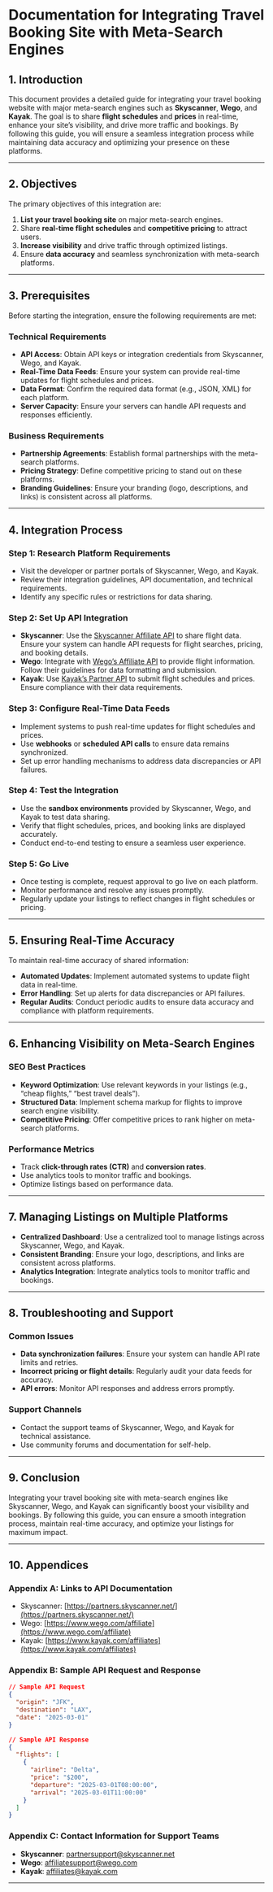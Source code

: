 # **Documentation for Integrating Travel Booking Site with Meta-Search Engines**

## **1. Introduction**
This document provides a detailed guide for integrating your travel booking website with major meta-search engines such as **Skyscanner**, **Wego**, and **Kayak**. The goal is to share **flight schedules** and **prices** in real-time, enhance your site’s visibility, and drive more traffic and bookings. By following this guide, you will ensure a seamless integration process while maintaining data accuracy and optimizing your presence on these platforms.

---

## **2. Objectives**
The primary objectives of this integration are:
1. **List your travel booking site** on major meta-search engines.
2. Share **real-time flight schedules** and **competitive pricing** to attract users.
3. **Increase visibility** and drive traffic through optimized listings.
4. Ensure **data accuracy** and seamless synchronization with meta-search platforms.

---

## **3. Prerequisites**
Before starting the integration, ensure the following requirements are met:

### **Technical Requirements**
- **API Access**: Obtain API keys or integration credentials from Skyscanner, Wego, and Kayak.
- **Real-Time Data Feeds**: Ensure your system can provide real-time updates for flight schedules and prices.
- **Data Format**: Confirm the required data format (e.g., JSON, XML) for each platform.
- **Server Capacity**: Ensure your servers can handle API requests and responses efficiently.

### **Business Requirements**
- **Partnership Agreements**: Establish formal partnerships with the meta-search platforms.
- **Pricing Strategy**: Define competitive pricing to stand out on these platforms.
- **Branding Guidelines**: Ensure your branding (logo, descriptions, and links) is consistent across all platforms.

---

## **4. Integration Process**

### **Step 1: Research Platform Requirements**
- Visit the developer or partner portals of Skyscanner, Wego, and Kayak.
- Review their integration guidelines, API documentation, and technical requirements.
- Identify any specific rules or restrictions for data sharing.

### **Step 2: Set Up API Integration**
- **Skyscanner**: Use the [Skyscanner Affiliate API](https://partners.skyscanner.net/) to share flight data. Ensure your system can handle API requests for flight searches, pricing, and booking details.
- **Wego**: Integrate with [Wego’s Affiliate API](https://www.wego.com/affiliate) to provide flight information. Follow their guidelines for data formatting and submission.
- **Kayak**: Use [Kayak’s Partner API](https://www.kayak.com/affiliates) to submit flight schedules and prices. Ensure compliance with their data requirements.

### **Step 3: Configure Real-Time Data Feeds**
- Implement systems to push real-time updates for flight schedules and prices.
- Use **webhooks** or **scheduled API calls** to ensure data remains synchronized.
- Set up error handling mechanisms to address data discrepancies or API failures.

### **Step 4: Test the Integration**
- Use the **sandbox environments** provided by Skyscanner, Wego, and Kayak to test data sharing.
- Verify that flight schedules, prices, and booking links are displayed accurately.
- Conduct end-to-end testing to ensure a seamless user experience.

### **Step 5: Go Live**
- Once testing is complete, request approval to go live on each platform.
- Monitor performance and resolve any issues promptly.
- Regularly update your listings to reflect changes in flight schedules or pricing.

---

## **5. Ensuring Real-Time Accuracy**
To maintain real-time accuracy of shared information:
- **Automated Updates**: Implement automated systems to update flight data in real-time.
- **Error Handling**: Set up alerts for data discrepancies or API failures.
- **Regular Audits**: Conduct periodic audits to ensure data accuracy and compliance with platform requirements.

---

## **6. Enhancing Visibility on Meta-Search Engines**

### **SEO Best Practices**
- **Keyword Optimization**: Use relevant keywords in your listings (e.g., “cheap flights,” “best travel deals”).
- **Structured Data**: Implement schema markup for flights to improve search engine visibility.
- **Competitive Pricing**: Offer competitive prices to rank higher on meta-search platforms.

### **Performance Metrics**
- Track **click-through rates (CTR)** and **conversion rates**.
- Use analytics tools to monitor traffic and bookings.
- Optimize listings based on performance data.

---

## **7. Managing Listings on Multiple Platforms**
- **Centralized Dashboard**: Use a centralized tool to manage listings across Skyscanner, Wego, and Kayak.
- **Consistent Branding**: Ensure your logo, descriptions, and links are consistent across platforms.
- **Analytics Integration**: Integrate analytics tools to monitor traffic and bookings.

---

## **8. Troubleshooting and Support**
### **Common Issues**
- **Data synchronization failures**: Ensure your system can handle API rate limits and retries.
- **Incorrect pricing or flight details**: Regularly audit your data feeds for accuracy.
- **API errors**: Monitor API responses and address errors promptly.

### **Support Channels**
- Contact the support teams of Skyscanner, Wego, and Kayak for technical assistance.
- Use community forums and documentation for self-help.

---

## **9. Conclusion**
Integrating your travel booking site with meta-search engines like Skyscanner, Wego, and Kayak can significantly boost your visibility and bookings. By following this guide, you can ensure a smooth integration process, maintain real-time accuracy, and optimize your listings for maximum impact.

---

## **10. Appendices**
### **Appendix A: Links to API Documentation**
- Skyscanner: [https://partners.skyscanner.net/](https://partners.skyscanner.net/)
- Wego: [https://www.wego.com/affiliate](https://www.wego.com/affiliate)
- Kayak: [https://www.kayak.com/affiliates](https://www.kayak.com/affiliates)

### **Appendix B: Sample API Request and Response**
```json
// Sample API Request
{
  "origin": "JFK",
  "destination": "LAX",
  "date": "2025-03-01"
}

// Sample API Response
{
  "flights": [
    {
      "airline": "Delta",
      "price": "$200",
      "departure": "2025-03-01T08:00:00",
      "arrival": "2025-03-01T11:00:00"
    }
  ]
}
```

### **Appendix C: Contact Information for Support Teams**
- **Skyscanner**: partnersupport@skyscanner.net
- **Wego**: affiliatesupport@wego.com
- **Kayak**: affiliates@kayak.com

---